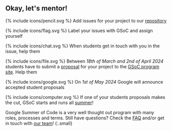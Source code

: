 ## Okay, let's mentor!

<span>{% include icons/pencil.svg %} Add issues for your project to our
[repository](https://github.com/openSUSE/mentoring/issues)

<span>{% include icons/flag.svg %} Label your issues with GSoC and
assign yourself

<span>{% include icons/chat.svg %} When students get in touch with you
in the issue, help them

<span>{% include icons/file.svg %} Between *18th of March and 2nd of April 2024*
students have to submit a
[proposal](http://write.flossmanuals.net/gsocstudentguide/writing-a-proposal/)
for your project to the
[GSoC program site](https://summerofcode.withgoogle.com/). Help them

<span>{% include icons/google.svg %} On *1st of May 2024* Google will
announce accepted student proposals

<span>{% include icons/computer.svg %} If one of your students
proposals makes the cut, GSoC starts and runs all
[summer](https://developers.google.com/open-source/gsoc/timeline)!

Google Summer of Code is a very well thought out program with many
roles, processes and terms. Still have questions? Check the
[FAQ](https://developers.google.com/open-source/gsoc/faq)
and/or get in touch with [our team](mailto:opensuse-project@opensuse.org)!
{:.small}
